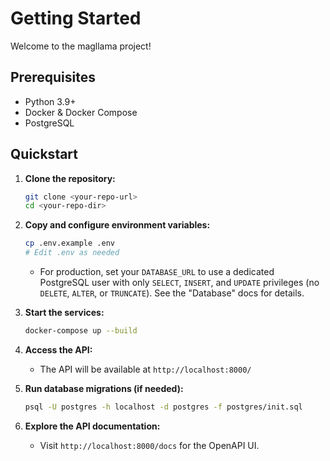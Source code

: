 # Getting Started

Welcome to the magllama project!

## Prerequisites

- Python 3.9+
- Docker & Docker Compose
- PostgreSQL

## Quickstart

1. **Clone the repository:**
   ```bash
   git clone <your-repo-url>
   cd <your-repo-dir>
   ```

2. **Copy and configure environment variables:**
   ```bash
   cp .env.example .env
   # Edit .env as needed
   ```

   - For production, set your `DATABASE_URL` to use a dedicated PostgreSQL user with only `SELECT`, `INSERT`, and `UPDATE` privileges (no `DELETE`, `ALTER`, or `TRUNCATE`). See the "Database" docs for details.

3. **Start the services:**
   ```bash
   docker-compose up --build
   ```

4. **Access the API:**
   - The API will be available at `http://localhost:8000/`

5. **Run database migrations (if needed):**
   ```bash
   psql -U postgres -h localhost -d postgres -f postgres/init.sql
   ```

6. **Explore the API documentation:**
   - Visit `http://localhost:8000/docs` for the OpenAPI UI.
